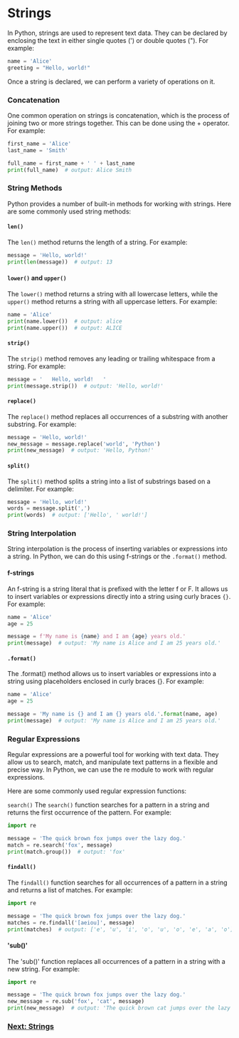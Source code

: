 # Strings

In Python, strings are used to represent text data. They can be declared by enclosing the text in either single quotes (') or double quotes ("). For example:

```python
name = 'Alice'
greeting = "Hello, world!"
```

Once a string is declared, we can perform a variety of operations on it.

### Concatenation

One common operation on strings is concatenation, which is the process of joining two or more strings together. This can be done using the + operator. For example:

```python
first_name = 'Alice'
last_name = 'Smith'

full_name = first_name + ' ' + last_name
print(full_name)  # output: Alice Smith
```

### String Methods

Python provides a number of built-in methods for working with strings. Here are some commonly used string methods:

#### `len()`

The `len()` method returns the length of a string. For example:

```python
message = 'Hello, world!'
print(len(message))  # output: 13
```

#### `lower()` and `upper()`

The `lower()` method returns a string with all lowercase letters, while the `upper()` method returns a string with all uppercase letters. For example:

```python
name = 'Alice'
print(name.lower())  # output: alice
print(name.upper())  # output: ALICE
```

#### `strip()`

The `strip()` method removes any leading or trailing whitespace from a string. For example:

```python
message = '   Hello, world!   '
print(message.strip())  # output: 'Hello, world!'
```

#### `replace()`

The `replace()` method replaces all occurrences of a substring with another substring. For example:

```python
message = 'Hello, world!'
new_message = message.replace('world', 'Python')
print(new_message)  # output: 'Hello, Python!'
```

#### `split()`

The `split()` method splits a string into a list of substrings based on a delimiter. For example:

```python
message = 'Hello, world!'
words = message.split(',')
print(words)  # output: ['Hello', ' world!']
```

### String Interpolation

String interpolation is the process of inserting variables or expressions into a string. In Python, we can do this using f-strings or the `.format()` method.

#### f-strings

An f-string is a string literal that is prefixed with the letter f or F. It allows us to insert variables or expressions directly into a string using curly braces `{}`. For example:

```python
name = 'Alice'
age = 25

message = f'My name is {name} and I am {age} years old.'
print(message)  # output: 'My name is Alice and I am 25 years old.'
```

#### `.format()`

The .format() method allows us to insert variables or expressions into a string using placeholders enclosed in curly braces {}. For example:

```python
name = 'Alice'
age = 25

message = 'My name is {} and I am {} years old.'.format(name, age)
print(message)  # output: 'My name is Alice and I am 25 years old.'
```

### Regular Expressions

Regular expressions are a powerful tool for working with text data. They allow us to search, match, and manipulate text patterns in a flexible and precise way. In Python, we can use the re module to work with regular expressions.

Here are some commonly used regular expression functions:

`search()`
The `search()` function searches for a pattern in a string and returns the first occurrence of the pattern. For example:

```python
import re

message = 'The quick brown fox jumps over the lazy dog.'
match = re.search('fox', message)
print(match.group())  # output: 'fox'
```

#### `findall()`

The `findall()` function searches for all occurrences of a pattern in a string and returns a list of matches. For example:

```python
import re

message = 'The quick brown fox jumps over the lazy dog.'
matches = re.findall('[aeiou]', message)
print(matches)  # output: ['e', 'u', 'i', 'o', 'u', 'o', 'e', 'a', 'o']
```

#### 'sub()'

The 'sub()' function replaces all occurrences of a pattern in a string with a new string. For example:

```python
import re

message = 'The quick brown fox jumps over the lazy dog.'
new_message = re.sub('fox', 'cat', message)
print(new_message)  # output: 'The quick brown cat jumps over the lazy dog.'
```

### [Next: Strings]()
